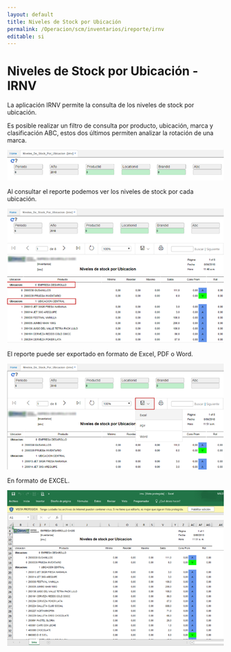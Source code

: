 ```yaml
---
layout: default
title: Niveles de Stock por Ubicación
permalink: /Operacion/scm/inventarios/ireporte/irnv
editable: si
---
```


# Niveles de Stock por Ubicación - IRNV

La aplicación IRNV permite la consulta de los niveles de stock por ubicación.  

Es posible realizar un filtro de consulta por producto, ubicación, marca y clasificación ABC, estos dos últimos permiten analizar la rotación de una marca.  

![](irnv.png)

Al consultar el reporte podemos ver los niveles de stock por cada ubicación.  

![](irnv1.png)

El reporte puede ser exportado en formato de Excel, PDF o Word.  

![](irnv2.png)

En formato de EXCEL.  

![](irnv3.png)
